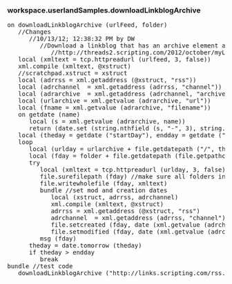 ### workspace.userlandSamples.downloadLinkblogArchive
<pre>
on downloadLinkblogArchive (urlFeed, folder)
   //Changes
      //10/13/12; 12:38:32 PM by DW
         //Download a linkblog that has an archive element at the top leve. 
            //http://threads2.scripting.com/2012/october/myLinkblogHasAnArchive
   local (xmltext = tcp.httpreadurl (urlfeed, 3, false))
   xml.compile (xmltext, @xstruct)
   //scratchpad.xstruct = xstruct
   local (adrrss = xml.getaddress (@xstruct, "rss"))
   local (adrchannel  = xml.getaddress (adrrss, "channel"))
   local (adrarchive  = xml.getaddress (adrchannel, "archive"))
   local (urlarchive = xml.getvalue (adrarchive, "url"))
   local (fname = xml.getvalue (adrarchive, "filename"))
   on getdate (name)
      local (s = xml.getvalue (adrarchive, name))
      return (date.set (string.nthfield (s, "-", 3), string.nthfield (s, "-", 2), string.nthfield (s, "-", 1), 0, 0, 0))
   local (theday = getdate ("startDay"), endday = getdate ("endDay"))
   loop
      local (urlday = urlarchive + file.getdatepath ("/", theday) + fname)
      local (fday = folder + file.getdatepath (file.getpathchar (), theday, false) + ".xml")
      try
         local (xmltext = tcp.httpreadurl (urlday, 3, false))
         file.surefilepath (fday) //make sure all folders in path exist
         file.writewholefile (fday, xmltext)
         bundle //set mod and creation dates
            local (xstruct, adrrss, adrchannel)
            xml.compile (xmltext, @xstruct)
            adrrss = xml.getaddress (@xstruct, "rss")
            adrchannel  = xml.getaddress (adrrss, "channel")
            file.setcreated (fday, date (xml.getvalue (adrchannel, "pubDate")))
            file.setmodified (fday, date (xml.getvalue (adrchannel, "lastBuildDate")))
         msg (fday)
      theday = date.tomorrow (theday)
      if theday > endday
         break
bundle //test code
   downloadLinkblogArchive ("http://links.scripting.com/rss.xml", "Ohio:mylinkblog:")

</pre>